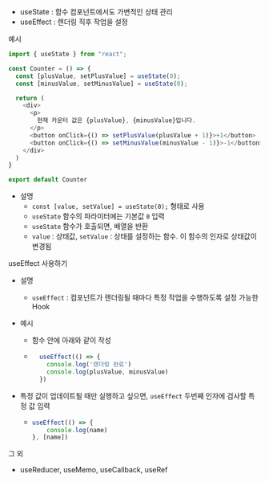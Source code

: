 - useState : 함수 컴포넌트에서도 가변적인 상태 관리
- useEffect : 렌더링 직후 작업을 설정



예시

```js
import { useState } from "react";

const Counter = () => {
  const [plusValue, setPlusValue] = useState(0);
  const [minusValue, setMinusValue] = useState(0);

  return (
    <div>
      <p>
        현재 카운터 값은 {plusValue}, {minusValue}입니다.
      </p>
      <button onClick={() => setPlusValue(plusValue + 1)}>+1</button>
      <button onClick={() => setMinusValue(minusValue - 1)}>-1</button>
    </div>
  )
}

export default Counter
```



- 설명
  - `const [value, setValue] = useState(0);` 형태로 사용
  - `useState` 함수의 파라미터에는 기본값 `0` 입력
  - `useState` 함수가 호출되면, 배열을 반환
  - `value` : 상태값, `setValue` : 상태를 설정하는 함수. 이 함수의 인자로 상태값이 변경됨



useEffect 사용하기

- 설명

  - `useEffect` : 컴포넌트가 렌더링될 때마다 특정 작업을 수행하도록 설정 가능한 Hook

- 예시

  - 함수 안에 아래와 같이 작성

  - ```js
      useEffect(() => {
        console.log('렌더링 완료')
        console.log(plusValue, minusValue)    
      })
    ```

- 특정 값이 업데이트될 때만 실행하고 싶으면, `useEffect` 두번째 인자에 검사할 특정 값 입력

  - ```js
    useEffect(() => {
        console.log(name)
    }, [name])
    ```



그 외

- useReducer, useMemo, useCallback, useRef

